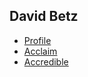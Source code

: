 ## David Betz
* [Profile](https://davidbetz.net/)
* [Acclaim](https://www.youracclaim.com/users/david-betz/badges)
* [Accredible](https://www.credential.net/4065f108-1ed2-4d85-a7e1-b88e2dcf1eff)

